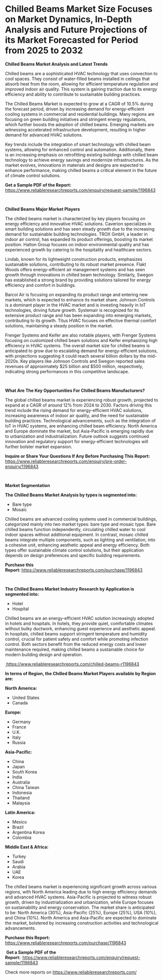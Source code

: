 <p><h1>Chilled Beams Market Size Focuses on Market Dynamics, In-Depth Analysis and Future Projections of its Market Forecasted for Period from 2025 to 2032</h1></p><p><strong>Chilled Beams Market Analysis and Latest Trends</strong></p>
<p><p>Chilled beams are a sophisticated HVAC technology that uses convection to cool spaces. They consist of water-filled beams installed in ceilings that absorb heat from the room, allowing for efficient temperature regulation and improved indoor air quality. This system is gaining traction due to its energy efficiency and ability to contribute to sustainable building practices.</p><p>The Chilled Beams Market is expected to grow at a CAGR of 10.5% during the forecast period, driven by increasing demand for energy-efficient cooling systems in commercial and residential buildings. Many regions are focusing on green building initiatives and stringent energy regulations, which further boosts the adoption of chilled beams. Emerging markets are witnessing accelerated infrastructure development, resulting in higher demand for advanced HVAC solutions.</p><p>Key trends include the integration of smart technology with chilled beam systems, allowing for enhanced control and automation. Additionally, there is an increasing emphasis on retrofitting existing buildings with chilled beam technology to achieve energy savings and modernize infrastructures. As the market evolves, innovations in materials and designs are expected to enhance performance, making chilled beams a critical element in the future of climate control solutions.</p></p>
<p><strong>Get a Sample PDF of the Report:&nbsp;</strong> <a href="https://www.reliableresearchreports.com/enquiry/request-sample/1196843?utm_campaign=3325&utm_medium=2&utm_source=Github&utm_content=ia&utm_term=10042025&utm_id=chilled-beams">https://www.reliableresearchreports.com/enquiry/request-sample/1196843</a></p>
<p>&nbsp;</p>
<p><strong>Chilled Beams Major Market Players</strong></p>
<p><p>The chilled beams market is characterized by key players focusing on energy efficiency and innovative HVAC solutions. Caverion specializes in smart building solutions and has seen steady growth due to the increasing demand for sustainable building technologies. TROX GmbH, a leader in indoor air control, has expanded its product offerings, boosting its market position. Halton Group focuses on indoor environmental quality and has experienced growth by catering to the hospitality and healthcare sectors.</p><p>Lindab, known for its lightweight construction products, emphasizes sustainable solutions, contributing to its robust market presence. Flakt Woods offers energy-efficient air management systems and has seen growth through innovations in chilled beam technology. Similarly, Swegon has established a strong brand by providing solutions tailored for energy efficiency and comfort in buildings.</p><p>Barcol Air is focusing on expanding its product range and entering new markets, which is expected to enhance its market share. Johnson Controls is a dominant player in the HVAC market and is investing heavily in IoT technologies, driving future growth. Systemair is recognized for its extensive product range and has been expanding into emerging markets, contributing to its growth. Titus HVAC focuses on effective thermal comfort solutions, maintaining a steady position in the market.</p><p>Frenger Systems and Keifer are also notable players, with Frenger Systems focusing on customized chilled beam solutions and Keifer emphasizing high efficiency in HVAC systems. The overall market size for chilled beams is anticipated to grow due to escalating demand for energy-efficient solutions, with projections suggesting it could reach several billion dollars by the mid-2020s. Key players like Johnson Controls and Swegon reported sales revenues of approximately $25 billion and $500 million, respectively, indicating strong performances in this competitive landscape.</p></p>
<p>&nbsp;</p>
<p><strong>What Are The Key Opportunities For Chilled Beams Manufacturers?</strong></p>
<p><p>The global chilled beams market is experiencing robust growth, projected to expand at a CAGR of around 12% from 2024 to 2030. Factors driving this trend include the rising demand for energy-efficient HVAC solutions, increasing awareness of indoor air quality, and the need for sustainable building practices. Technological advancements, such as the integration of IoT in HVAC systems, are enhancing chilled beam efficiency. North America and Europe dominate the market, but Asia-Pacific is emerging rapidly due to urbanization and industrialization. Future outlook suggests continued innovation and regulatory support for energy-efficient technologies will further bolster market expansion.</p></p>
<p><strong>Inquire or Share Your Questions If Any Before Purchasing This Report:</strong> <a href="https://www.reliableresearchreports.com/enquiry/pre-order-enquiry/1196843?utm_campaign=3325&utm_medium=2&utm_source=Github&utm_content=ia&utm_term=10042025&utm_id=chilled-beams">https://www.reliableresearchreports.com/enquiry/pre-order-enquiry/1196843</a></p>
<p>&nbsp;</p>
<p><strong>Market Segmentation</strong></p>
<p><strong>The Chilled Beams Market Analysis by types is segmented into:</strong></p>
<p><ul><li>Bare type</li><li>Mosaic</li></ul></p>
<p><p>Chilled beams are advanced cooling systems used in commercial buildings, categorized mainly into two market types: bare type and mosaic type. Bare chilled beams function independently, circulating chilled water to cool indoor spaces without additional equipment. In contrast, mosaic chilled beams integrate multiple components, such as lighting and ventilation, into a cohesive unit, enhancing aesthetic appeal and energy efficiency. Both types offer sustainable climate control solutions, but their application depends on design preferences and specific building requirements.</p></p>
<p><strong>Purchase this Report:&nbsp;</strong><a href="https://www.reliableresearchreports.com/purchase/1196843?utm_campaign=3325&utm_medium=2&utm_source=Github&utm_content=ia&utm_term=10042025&utm_id=chilled-beams">https://www.reliableresearchreports.com/purchase/1196843</a></p>
<p>&nbsp;</p>
<p><strong>The Chilled Beams Market Industry Research by Application is segmented into:</strong></p>
<p><ul><li>Hotel</li><li>Hospital</li></ul></p>
<p><p>Chilled beams are an energy-efficient HVAC solution increasingly adopted in hotels and hospitals. In hotels, they provide quiet, comfortable climates without bulky ductwork, enhancing guest experience and aesthetic appeal. In hospitals, chilled beams support stringent temperature and humidity control, crucial for patient safety and comfort while promoting infection control. Both sectors benefit from the reduced energy costs and lower maintenance required, making chilled beams a sustainable choice for modern building design and operation.</p></p>
<p><a href="https://www.reliableresearchreports.com/chilled-beams-r1196843?utm_campaign=3325&utm_medium=2&utm_source=Github&utm_content=ia&utm_term=10042025&utm_id=chilled-beams">&nbsp;https://www.reliableresearchreports.com/chilled-beams-r1196843</a></p>
<p><strong>In terms of Region, the Chilled Beams Market Players available by Region are:</strong></p>
<p>
    <p> <strong> North America: </strong>
        <ul>
            <li>United States</li>
            <li>Canada</li>
        </ul>
        </p> 
    <p> <strong> Europe: </strong>
        <ul>
            <li>Germany</li>
            <li>France</li>
            <li>U.K.</li>
            <li>Italy</li>
            <li>Russia</li>
        </ul>
        </p> 
    <p> <strong> Asia-Pacific: </strong>
        <ul>
            <li>China</li>
            <li>Japan</li>
            <li>South Korea</li>
            <li>India</li>
            <li>Australia</li>
            <li>China Taiwan</li>
            <li>Indonesia</li>
            <li>Thailand</li>
            <li>Malaysia</li>
        </ul>
        </p> 
    <p> <strong> Latin America: </strong>
        <ul>
            <li>Mexico</li>
            <li>Brazil</li>
            <li>Argentina Korea</li>
            <li>Colombia</li>
        </ul>
        </p> 
    <p> <strong> Middle East & Africa: </strong>
        <ul>
            <li>Turkey</li>
            <li>Saudi</li>
            <li>Arabia</li>
            <li>UAE</li>
            <li>Korea</li>
        </ul>
    </p>
    </p>
<p><p>The chilled beams market is experiencing significant growth across various regions, with North America leading due to high energy efficiency demands and advanced HVAC systems. Asia-Pacific is projected to witness robust growth, driven by industrialization and urbanization, while Europe focuses on sustainability and energy conservation. The market share is anticipated to be: North America (30%), Asia-Pacific (25%), Europe (25%), USA (10%), and China (10%). North America and Asia-Pacific are expected to dominate the market, bolstered by increasing construction activities and technological advancements.</p></p>
<p><strong>Purchase this Report: </strong><a href="https://www.reliableresearchreports.com/purchase/1196843?utm_campaign=3325&utm_medium=2&utm_source=Github&utm_content=ia&utm_term=10042025&utm_id=chilled-beams">https://www.reliableresearchreports.com/purchase/1196843</a></p>
<p>&nbsp;<strong>Get a Sample PDF of the Report:&nbsp;&nbsp;</strong><a href="https://www.reliableresearchreports.com/enquiry/request-sample/1196843?utm_campaign=3325&utm_medium=2&utm_source=Github&utm_content=ia&utm_term=10042025&utm_id=chilled-beams">https://www.reliableresearchreports.com/enquiry/request-sample/1196843</a></p>
<p><strong></strong></p>
<p>Check more reports on <a href="https://www.reliableresearchreports.com/?utm_campaign=3325&utm_medium=2&utm_source=Github&utm_content=ia&utm_term=10042025&utm_id=chilled-beams">https://www.reliableresearchreports.com/</a></p>